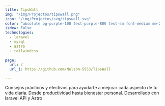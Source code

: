 ```yaml
---
title: TipsWall
img: "/img/Projectos/tipswall.png"
icon: "/img/Projectos/svg/tipswall.svg"
color: "absolute bg-purple-100 text-purple-800 text-sm font-medium me-2 px-2.5 py-0.5 rounded dark:bg-purple-900 dark:text-purple-300"
isNew: False
technologies:
  - laravel
  - mysql
  - astro
  - tailwindcss
  
page:
  url: /
  url_1: https://github.com/Nelson-5553/TipsWall

---
```


Consejos prácticos y efectivos para ayudarte a mejorar cada aspecto de tu vida diaria. Desde productividad hasta bienestar personal. Desarrollado con laravel API  y Astro